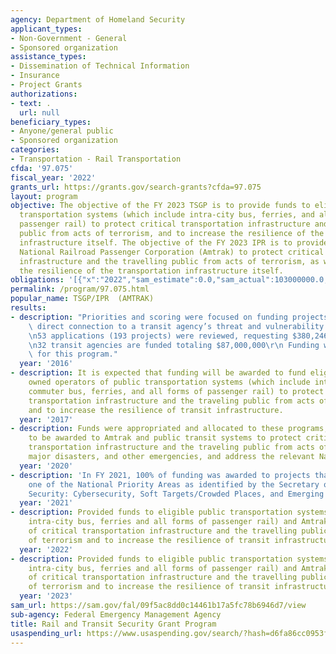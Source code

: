 ```yaml
---
agency: Department of Homeland Security
applicant_types:
- Non-Government - General
- Sponsored organization
assistance_types:
- Dissemination of Technical Information
- Insurance
- Project Grants
authorizations:
- text: .
  url: null
beneficiary_types:
- Anyone/general public
- Sponsored organization
categories:
- Transportation - Rail Transportation
cfda: '97.075'
fiscal_year: '2022'
grants_url: https://grants.gov/search-grants?cfda=97.075
layout: program
objective: The objective of the FY 2023 TSGP is to provide funds to eligible public
  transportation systems (which include intra-city bus, ferries, and all forms of
  passenger rail) to protect critical transportation infrastructure and the travelling
  public from acts of terrorism, and to increase the resilience of the transportation
  infrastructure itself. The objective of the FY 2023 IPR is to provide funds to the
  National Railroad Passenger Corporation (Amtrak) to protect critical transportation
  infrastructure and the travelling public from acts of terrorism, as well as to increase
  the resilience of the transportation infrastructure itself.
obligations: '[{"x":"2022","sam_estimate":0.0,"sam_actual":103000000.0,"usa_spending_actual":90708111.79},{"x":"2023","sam_estimate":103000000.0,"sam_actual":0.0,"usa_spending_actual":74910637.68},{"x":"2024","sam_estimate":100000000.0,"sam_actual":0.0,"usa_spending_actual":75908654.71}]'
permalink: /program/97.075.html
popular_name: TSGP/IPR  (AMTRAK)
results:
- description: "Priorities and scoring were focused on funding projects that had a\
    \ direct connection to a transit agency’s threat and vulnerability assessments.\r\
    \n53 applications (193 projects) were reviewed, requesting $380,246,307 in funding.\r\
    \n32 transit agencies are funded totaling $87,000,000\r\n Funding was awarded\
    \ for this program."
  year: '2016'
- description: It is expected that funding will be awarded to fund eligible publicly
    owned operators of public transportation systems (which include intra-city bus,
    commuter bus, ferries, and all forms of passenger rail) to protect critical surface
    transportation infrastructure and the traveling public from acts of terrorism
    and to increase the resilience of transit infrastructure.
  year: '2017'
- description: Funds were appropriated and allocated to these programs, and are expected
    to be awarded to Amtrak and public transit systems to protect critical surface
    transportation infrastructure and the traveling public from acts of terrorism,
    major disasters, and other emergencies, and address the relevant National Priorities.
  year: '2020'
- description: 'In FY 2021, 100% of funding was awarded to projects that aligned with
    one of the National Priority Areas as identified by the Secretary of Homeland
    Security: Cybersecurity, Soft Targets/Crowded Places, and Emerging Threats.'
  year: '2021'
- description: Provided funds to eligible public transportation systems (which included
    intra-city bus, ferries and all forms of passenger rail) and Amtrak for the protection
    of critical transportation infrastructure and the travelling public from acts
    of terrorism and to increase the resilience of transit infrastructure.
  year: '2022'
- description: Provided funds to eligible public transportation systems (which included
    intra-city bus, ferries and all forms of passenger rail) and Amtrak for the protection
    of critical transportation infrastructure and the travelling public from acts
    of terrorism and to increase the resilience of transit infrastructure.
  year: '2023'
sam_url: https://sam.gov/fal/09f5ac8dd0c14461b17a5fc78b6946d7/view
sub-agency: Federal Emergency Management Agency
title: Rail and Transit Security Grant Program
usaspending_url: https://www.usaspending.gov/search/?hash=d6fa86cc0953f8fb7f469fb508bfb162
---
```


